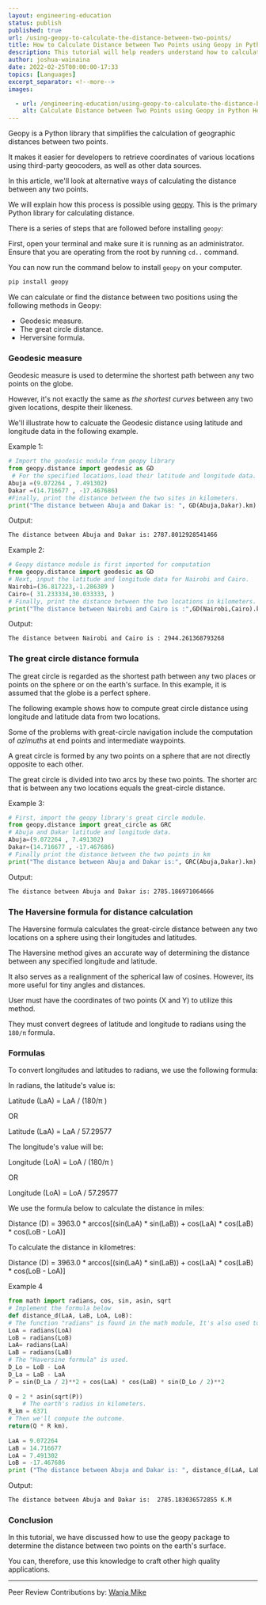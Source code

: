 ```yaml
---
layout: engineering-education
status: publish
published: true
url: /using-geopy-to-calculate-the-distance-between-two-points/
title: How to Calculate Distance between Two Points using Geopy in Python
description: This tutorial will help readers understand how to calculate distance between two locations using the Geopy library in Python.
author: joshua-wainaina
date: 2022-02-25T00:00:00-17:33
topics: [Languages]
excerpt_separator: <!--more-->
images:

  - url: /engineering-education/using-geopy-to-calculate-the-distance-between-two-points/hero.jpg
    alt: Calculate Distance between Two Points using Geopy in Python Hero Image
---
```

Geopy is a Python library that simplifies the calculation of geographic distances between two points. 
<!--more-->
It makes it easier for developers to retrieve coordinates of various locations using third-party geocoders, as well as other data sources.

In this article, we'll look at alternative ways of calculating the distance between any two points. 

We will explain how this process is possible using [geopy](https://geopy.readthedocs.io/en/stable/). This is the primary Python library for calculating distance.

There is a series of steps that are followed before installing `geopy`:

First, open your terminal and make sure it is running as an administrator. Ensure that you are operating from the root by running `cd..` command.

You can now run the command below to install `geopy` on your computer.

```Python
pip install geopy
```

We can calculate or find the distance between two positions using the following methods in Geopy:

- Geodesic measure.
- The great circle distance.
- Herversine formula.

### Geodesic measure
Geodesic measure is used to determine the shortest path between any two points on the globe.

However, it's not exactly the same as *the shortest curves* between any two given locations, despite their likeness. 

We'll illustrate how to calcuate the Geodesic distance using latitude and longitude data in the following example.

Example 1:

```python
# Import the geodesic module from geopy library 
from geopy.distance import geodesic as GD
 # For the specified locations,load their latitude and longitude data.
Abuja =(9.072264 , 7.491302)
Dakar =(14.716677 , -17.467686)
#Finally, print the distance between the two sites in kilometers.
print("The distance between Abuja and Dakar is: ", GD(Abuja,Dakar).km)
```

Output:

```bash
The distance between Abuja and Dakar is: 2787.8012928541466
```

Example 2:

```python
# Geopy distance module is first imported for computation
from geopy.distance import geodesic as GD
# Next, input the latitude and longitude data for Nairobi and Cairo.  
Nairobi=(36.817223,-1.286389 )
Cairo=( 31.233334,30.033333, )
# Finally, print the distance between the two locations in kilometers. 
print("The distance between Nairobi and Cairo is :",GD(Nairobi,Cairo).km)
```

Output:

```bash
The distance between Nairobi and Cairo is : 2944.261368793268
```

### The great circle distance formula
The great circle is regarded as the shortest path between any two places or points on the sphere or on the earth's surface. In this example, it is assumed that the globe is a perfect sphere. 

The following example shows how to compute great circle distance using longitude and latitude data from two locations.

Some of the problems with great-circle navigation include the computation of *azimuths* at end points and intermediate waypoints.

A great circle is formed by any two points on a sphere that are not directly opposite to each other. 

The great circle is divided into two arcs by these two points. The shorter arc that is between any two locations equals the great-circle distance.

Example 3:

```python
# First, import the geopy library's great circle module.
from geopy.distance import great_circle as GRC
# Abuja and Dakar latitude and longitude data.
Abuja=(9.072264 , 7.491302)
Dakar=(14.716677 , -17.467686)
# Finally print the distance between the two points in km
print("The distance between Abuja and Dakar is:", GRC(Abuja,Dakar).km) 
```

Output:

```bash
The distance between Abuja and Dakar is: 2785.186971064666
```

### The Haversine formula for distance calculation
The Haversine formula calculates the great-circle distance between any two locations on a sphere using their longitudes and latitudes.

The Haversine method gives an accurate way of determining the distance between any specified longitude and latitude.

It also serves as a realignment of the spherical law of cosines. However, its more useful for tiny angles and distances. 

User must have the coordinates of two points (X and Y) to utilize this method.

They must convert degrees of latitude and longitude to radians using the `180/π` formula.

### Formulas
To convert longitudes and latitudes to radians, we use the following formula:

In radians, the latitude's value is:

Latitude (LaA) = LaA / (180/π )

OR

Latitude (LaA) = LaA / 57.29577

The longitude's value will be:

Longitude (LoA) = LoA / (180/π )

OR

Longitude (LoA) = LoA / 57.29577 

We use the formula below to calculate the distance in miles:

Distance (D) = 3963.0 * arccos[(sin(LaA) * sin(LaB)) + cos(LaA) * cos(LaB) * cos(LoB - LoA)]  

To calculate the distance in kilometres:

Distance (D) = 3963.0 * arccos[(sin(LaA) * sin(LaB)) + cos(LaA) * cos(LaB) * cos(LoB - LoA)]  

Example 4

```python
from math import radians, cos, sin, asin, sqrt
# Implement the formula below
def distance_d(LaA, LaB, LoA, LoB):
# The function "radians" is found in the math module, It's also used to convert radians to degrees.  
LoA = radians(LoA)  
LoB = radians(LoB)  
LaA= radians(LaA)  
LaB = radians(LaB) 
# The "Haversine formula" is used.
D_Lo = LoB - LoA 
D_La = LaB - LaA 
P = sin(D_La / 2)**2 + cos(LaA) * cos(LaB) * sin(D_Lo / 2)**2  
   
Q = 2 * asin(sqrt(P))   
    # The earth's radius in kilometers.
R_km = 6371  
# Then we'll compute the outcome.
return(Q * R km).
 
LaA = 9.072264
LaB = 14.716677
LoA = 7.491302
LoB = -17.467686
print ("The distance between Abuja and Dakar is: ", distance_d(LaA, LaB, LoA, LoB), "K.M")  
```

Output:

```bash
The distance between Abuja and Dakar is:  2785.183036572855 K.M
```

### Conclusion
In this tutorial, we have discussed how to use the geopy package to determine the distance between two points on the earth's surface. 

You can, therefore, use this knowledge to craft other high quality applications.

---
Peer Review Contributions by: [Wanja Mike](/engineering-education/authors/michael-barasa/)